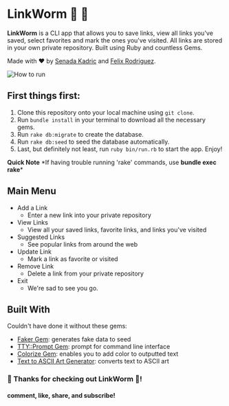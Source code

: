 # LinkWorm :bug: :bug:

**LinkWorm** is a CLI app that allows you to save links, view all links you've saved, select favorites and mark the ones you've visited. All links are stored in your own private repository. Built using Ruby and countless Gems.

Made with :heart: by [Senada Kadric](https://github.com/senadakadric) and [Felix Rodriguez](https://github.com/frod25).

![How to run](https://i.imgur.com/7FVvIvx.png)

## First things first:

1. Clone this repository onto your local machine using `git clone`.
2. Run `bundle install` in your terminal to download all the necessary gems.
3. Run `rake db:migrate` to create the database.
4. Run `rake db:seed` to seed the database automatically.
5. Last, but definitely not least, run `ruby bin/run.rb` to start the app. Enjoy!

**Quick Note** \*If having trouble running 'rake' commands, use **bundle exec rake**\*

## Main Menu

- Add a Link
  - Enter a new link into your private repository
- View Links
  - View all your saved links, favorite links, and links you've visited
- Suggested Links
  - See popular links from around the web
- Update Link
  - Mark a link as favorite or visited
- Remove Link
  - Delete a link from your private repository
- Exit
  - We're sad to see you go.

## Built With

Couldn't have done it without these gems:

- [Faker Gem](https://github.com/faker-ruby/faker): generates fake data to seed
- [TTY::Prompt Gem](https://github.com/piotrmurach/tty-prompt): prompt for command line interface
- [Colorize Gem](https://github.com/fazibear/colorize): enables you to add color to outputted text
- [Text to ASCII Art Generator](http://patorjk.com/software/taag/#p=display&f=Graffiti&t=Type%20Something%20): converts text to ASCII art

### :bug: Thanks for checking out LinkWorm :bug:!

#### comment, like, share, and subscribe!
